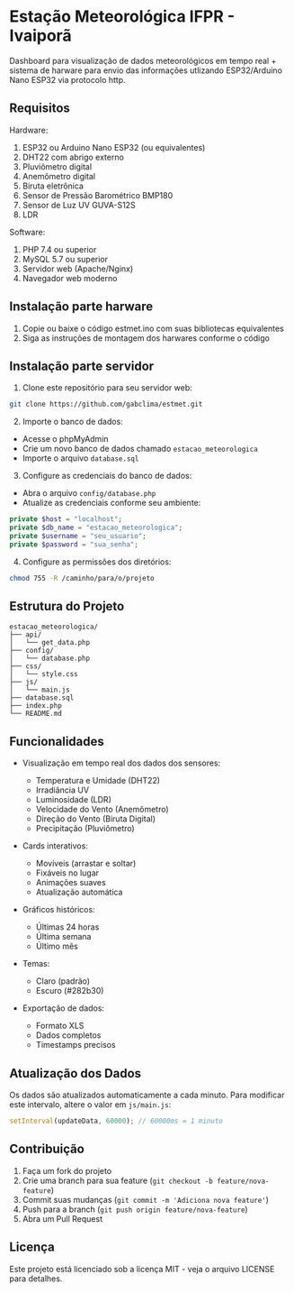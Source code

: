 # Estação Meteorológica IFPR - Ivaiporã

Dashboard para visualização de dados meteorológicos em tempo real + sistema de harware para envio das informações utlizando ESP32/Arduino Nano ESP32 via protocolo http.

## Requisitos

Hardware:
1. ESP32 ou Arduino Nano ESP32 (ou equivalentes)
2. DHT22 com abrigo externo
3. Pluviômetro digital
4. Anemômetro digital
5. Biruta eletrônica
6. Sensor de Pressão Barométrico BMP180
7. Sensor de Luz UV GUVA-S12S
8. LDR

Software:
1. PHP 7.4 ou superior
2. MySQL 5.7 ou superior
3. Servidor web (Apache/Nginx)
4. Navegador web moderno

## Instalação parte harware
1. Copie ou baixe o código estmet.ino com suas bibliotecas equivalentes
2. Siga as instruções de montagem dos harwares conforme o código

## Instalação parte servidor

1. Clone este repositório para seu servidor web:
```bash
git clone https://github.com/gabclima/estmet.git
```

2. Importe o banco de dados:
- Acesse o phpMyAdmin
- Crie um novo banco de dados chamado `estacao_meteorologica`
- Importe o arquivo `database.sql`

3. Configure as credenciais do banco de dados:
- Abra o arquivo `config/database.php`
- Atualize as credenciais conforme seu ambiente:
```php
private $host = "localhost";
private $db_name = "estacao_meteorologica";
private $username = "seu_usuario";
private $password = "sua_senha";
```

4. Configure as permissões dos diretórios:
```bash
chmod 755 -R /caminho/para/o/projeto
```

## Estrutura do Projeto

```
estacao_meteorologica/
├── api/
│   └── get_data.php
├── config/
│   └── database.php
├── css/
│   └── style.css
├── js/
│   └── main.js
├── database.sql
├── index.php
└── README.md
```

## Funcionalidades

- Visualização em tempo real dos dados dos sensores:
  - Temperatura e Umidade (DHT22)
  - Irradiância UV
  - Luminosidade (LDR)
  - Velocidade do Vento (Anemômetro)
  - Direção do Vento (Biruta Digital)
  - Precipitação (Pluviômetro)

- Cards interativos:
  - Movíveis (arrastar e soltar)
  - Fixáveis no lugar
  - Animações suaves
  - Atualização automática

- Gráficos históricos:
  - Últimas 24 horas
  - Última semana
  - Último mês

- Temas:
  - Claro (padrão)
  - Escuro (#282b30)

- Exportação de dados:
  - Formato XLS
  - Dados completos
  - Timestamps precisos

## Atualização dos Dados

Os dados são atualizados automaticamente a cada minuto. Para modificar este intervalo, altere o valor em `js/main.js`:

```javascript
setInterval(updateData, 60000); // 60000ms = 1 minuto
```

## Contribuição

1. Faça um fork do projeto
2. Crie uma branch para sua feature (`git checkout -b feature/nova-feature`)
3. Commit suas mudanças (`git commit -m 'Adiciona nova feature'`)
4. Push para a branch (`git push origin feature/nova-feature`)
5. Abra um Pull Request

## Licença

Este projeto está licenciado sob a licença MIT - veja o arquivo LICENSE para detalhes. 
